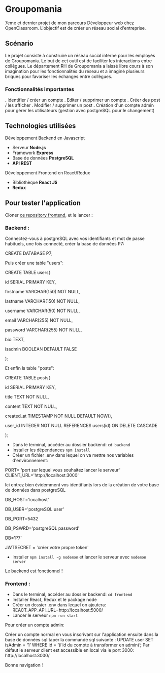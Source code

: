 # Groupomania

7eme et dernier projet de mon parcours Développeur web chez OpenClassroom. L'objectif est de créer un réseau social d'entreprise.

## Scénario

Le projet consiste à construire un réseau social interne pour les employés de Groupomania. Le but de cet outil est de faciliter les interactions entre collègues. Le département RH de Groupomania a laissé libre cours à son imagination pour les fonctionnalités du réseau et a imaginé plusieurs briques pour favoriser les échanges entre collègues.

### Fonctionnalités importantes

. Identifier / créer un compte
. Editer / supprimer un compte
. Créer des post / les afficher
. Modifier / supprimer un post
. Création d'un compte admin pour gérer les utilisateurs (gestion avec postgreSQL pour le changement)

## Technologies utilisées

Développement Backend en Javascript

- Serveur **Node.js**
- Framework **Express**
- Base de données **PostgreSQL**
- **API REST**

Développement Frontend en React/Redux

- Bibliothèque **React JS**
- **Redux**

## Pour tester l'application

Cloner [ce repository frontend](https://github.com/Cynthiacrn/caroncynthia_7_200202022.git), et le lancer :

### Backend :

Connectez-vous à postgreSQL avec vos identifiants et mot de passe habituels, une fois connecté, créer la base de données P7:

CREATE DATABASE P7;

Puis créer une table "users":

CREATE TABLE users(

id SERIAL PRIMARY KEY,

firstname VARCHAR(150) NOT NULL,

lastname VARCHAR(150) NOT NULL,

username VARCHAR(50) NOT NULL,

email VARCHAR(255) NOT NULL,

password VARCHAR(255) NOT NULL,

bio TEXT,

isadmin BOOLEAN DEFAULT FALSE

);

Et enfin la table "posts":

CREATE TABLE posts(

id SERIAL PRIMARY KEY,

title TEXT NOT NULL,

content TEXT NOT NULL,

created_at TIMESTAMP NOT NULL DEFAULT NOW(),

user_id INTEGER NOT NULL REFERENCES users(id) ON DELETE CASCADE

);

- Dans le terminal, accéder au dossier backend: `cd backend`
- Installer les dépendances `npm install`
- Créer un fichier .env dans lequel on va mettre nos variables d'environnement:

PORT= 'port sur lequel vous souhaitez lancer le serveur'
CLIENT_URL='http://localhost:3000'

Ici entrez bien évidemment vos identifiants lors de la création de votre base de données dans postgreSQL

DB_HOST='localhost'

DB_USER='postgreSQL user'

DB_PORT=5432

DB_PSWRD='postgreSQL password'

DB='P7'

JWTSECRET = 'créer votre propre token'

- Installer `npm install -g nodemon` et lancer le serveur avec `nodemon server`

Le backend est fonctionnel !

### Frontend :

- Dans le terminal, accéder au dossier backend: `cd frontend`
- Installer React, Redux et le package node
- Créer un dossier .env dans lequel on ajoutera: REACT_APP_API_URL=http://localhost:5000/
- Lancer le serveur `npm run start`

Pour créer un compte admin:

Créer un compte normal en vous inscrivant sur l'application
ensuite dans la base de données sql taper la commande sql suivante :
UPDATE user SET isAdmin = ‘1’ WHERE id = ‘(l’id du compte à transformer en admin)’;
Par défaut le serveur client est accessible en local via le port 3000: http://localhost:3000/

Bonne navigation !
